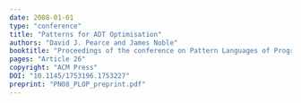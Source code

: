 ```yaml
---
date: 2008-01-01
type: "conference"
title: "Patterns for ADT Optimisation"
authors: "David J. Pearce and James Noble"
booktitle: "Proceedings of the conference on Pattern Languages of Programs (PLoP)"
pages: "Article 26"
copyright: "ACM Press"
DOI: "10.1145/1753196.1753227"
preprint: "PN08_PLOP_preprint.pdf"
---
```


